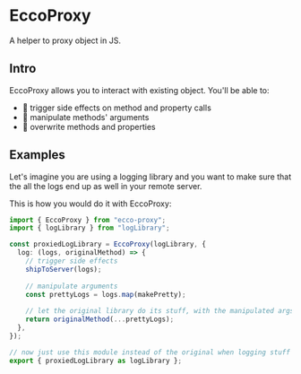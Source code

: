# EccoProxy

A helper to proxy object in JS.

## Intro

EccoProxy allows you to interact with existing object. You'll be able to:
- 🚀 trigger side effects on method and property calls
- 🎸 manipulate methods' arguments
- 🥾 overwrite methods and properties 

## Examples

Let's imagine you are using a logging library and you want to make sure that
the all the logs end up as well in your remote server.

This is how you would do it with EccoProxy:

````typescript
import { EccoProxy } from "ecco-proxy";
import { logLibrary } from "logLibrary";

const proxiedLogLibrary = EccoProxy(logLibrary, {
  log: (logs, originalMethod) => {
    // trigger side effects
    shipToServer(logs);
    
    // manipulate arguments
    const prettyLogs = logs.map(makePretty);
    
    // let the original library do its stuff, with the manipulated args
    return originalMethod(...prettyLogs);
  },
});

// now just use this module instead of the original when logging stuff
export { proxiedLogLibrary as logLibrary };
````